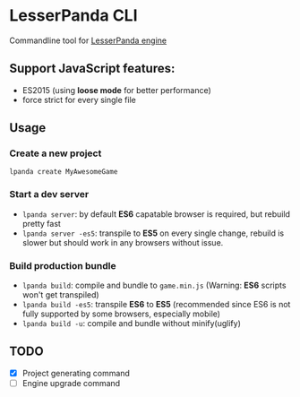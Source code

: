 # LesserPanda CLI

Commandline tool for [LesserPanda engine](https://github.com/pixelpicosean/lesser-panda)

## Support JavaScript features:

- ES2015 (using **loose mode** for better performance)
- force strict for every single file

## Usage

### Create a new project

`lpanda create MyAwesomeGame`

### Start a dev server

- `lpanda server`: by default **ES6** capatable browser is required, but rebuild pretty fast
- `lpanda server -es5`: transpile to **ES5** on every single change, rebuild is slower but should work in any browsers without issue.

### Build production bundle

- `lpanda build`: compile and bundle to `game.min.js` (Warning: **ES6** scripts won't get transpiled)
- `lpanda build -es5`: transpile **ES6** to **ES5** (recommended since ES6 is not fully supported by some browsers, especially mobile)
- `lpanda build -u`: compile and bundle without minify(uglify)

## TODO

- [x] Project generating command
- [ ] Engine upgrade command
